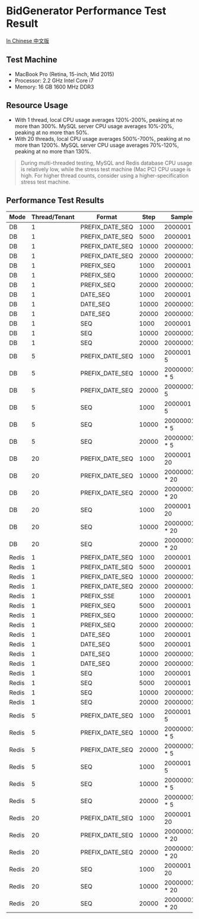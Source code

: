 BidGenerator Performance Test Result
========

[In Chinese 中文版](BIDPerformance_zh.md)

## Test Machine

- MacBook Pro (Retina, 15-inch, Mid 2015)
- Processor: 2.2 GHz Intel Core i7
- Memory: 16 GB 1600 MHz DDR3

## Resource Usage

- With 1 thread, local CPU usage averages 120%-200%, peaking at no more than 300%. MySQL server CPU usage averages 10%-20%, peaking at no more than 50%.
- With 20 threads, local CPU usage averages 500%-700%, peaking at no more than 1200%. MySQL server CPU usage averages 70%-120%, peaking at no more than 130%.

> During multi-threaded testing, MySQL and Redis database CPU usage is relatively low, while the stress test machine (Mac PC) CPU usage is high. For higher thread counts, consider using a higher-specification stress test machine.

## Performance Test Results

| Mode  | Thread/Tenant | Format          | Step  | Sample        | IDs/Second  |
|-------|---------------|-----------------|-------|---------------|-------------|
| DB    | 1             | PREFIX_DATE_SEQ | 1000  | 2000001       | 58747.53    |
| DB    | 1             | PREFIX_DATE_SEQ | 5000  | 2000001       | 127089.08   |
| DB    | 1             | PREFIX_DATE_SEQ | 10000 | 20000001      | 190142.99   |
| DB    | 1             | PREFIX_DATE_SEQ | 20000 | 20000001      | 225068.09   |
| DB    | 1             | PREFIX_SEQ      | 1000  | 2000001       | 82192.94    |
| DB    | 1             | PREFIX_SEQ      | 10000 | 20000001      | 329218.12   |
| DB    | 1             | PREFIX_SEQ      | 20000 | 20000001      | 443085.67   |
| DB    | 1             | DATE_SEQ        | 1000  | 2000001       | 840912.66   |
| DB    | 1             | DATE_SEQ        | 10000 | 20000001      | 186762.29   |
| DB    | 1             | DATE_SEQ        | 20000 | 20000001      | 212332.26   |
| DB    | 1             | SEQ             | 1000  | 2000001       | 89337.60    |
| DB    | 1             | SEQ             | 10000 | 20000001      | 343406.61   |
| DB    | 1             | SEQ             | 20000 | 20000001      | 462791.58   |
| DB    | 5             | PREFIX_DATE_SEQ | 1000  | 2000001  * 5  | 338180.75   |
| DB    | 5             | PREFIX_DATE_SEQ | 10000 | 20000001 * 5  | 354446.70   |
| DB    | 5             | PREFIX_DATE_SEQ | 20000 | 20000001* 5   | 369467.41   |
| DB    | 5             | SEQ             | 1000  | 2000001  * 5  | 641067.05   |
| DB    | 5             | SEQ             | 10000 | 20000001 * 5  | 1098539.49  |
| DB    | 5             | SEQ             | 20000 | 20000001 * 5  | 1186662.51  |
| DB    | 20            | PREFIX_DATE_SEQ | 1000  | 2000001 * 20  | 338180.75   |
| DB    | 20            | PREFIX_DATE_SEQ | 10000 | 20000001 * 20 | 354446.70   |
| DB    | 20            | PREFIX_DATE_SEQ | 20000 | 20000001 * 20 | 369467.41   |
| DB    | 20            | SEQ             | 1000  | 2000001  * 20 | 794088.88   |
| DB    | 20            | SEQ             | 10000 | 20000001 * 20 | 945720.47   |
| DB    | 20            | SEQ             | 20000 | 20000001 * 20 | 1019492.802 |
| Redis | 1             | PREFIX_DATE_SEQ | 1000  | 2000001       | 205697.93   |
| Redis | 1             | PREFIX_DATE_SEQ | 5000  | 2000001       | 206996.58   |
| Redis | 1             | PREFIX_DATE_SEQ | 10000 | 20000001      | 234436.36   |
| Redis | 1             | PREFIX_DATE_SEQ | 20000 | 20000001      | 200801.20   |
| Redis | 1             | PREFIX_SSE      | 1000  | 2000001       | 354861.78   |
| Redis | 1             | PREFIX_SEQ      | 5000  | 2000001       | 433557.55   |
| Redis | 1             | PREFIX_SEQ      | 10000 | 20000001      | 4817900.45  |
| Redis | 1             | PREFIX_SEQ      | 20000 | 20000001      | 514986.12   |
| Redis | 1             | DATE_SEQ        | 1000  | 2000001       | 206526.33   |
| Redis | 1             | DATE_SEQ        | 5000  | 2000001       | 246548.44   |
| Redis | 1             | DATE_SEQ        | 10000 | 20000001      | 233091.08   |
| Redis | 1             | DATE_SEQ        | 20000 | 20000001      | 245428.89   |
| Redis | 1             | SEQ             | 1000  | 2000001       | 419023.88   |
| Redis | 1             | SEQ             | 5000  | 2000001       | 593648.26   |
| Redis | 1             | SEQ             | 10000 | 20000001      | 450734.72   |
| Redis | 1             | SEQ             | 20000 | 20000001      | 505050.53   |
| Redis | 5             | PREFIX_DATE_SEQ | 1000  | 2000001  * 5  | 358705.96   |
| Redis | 5             | PREFIX_DATE_SEQ | 10000 | 20000001 * 5  | 260727.66   |
| Redis | 5             | PREFIX_DATE_SEQ | 20000 | 20000001 * 5  | 364878.31   |
| Redis | 5             | SEQ             | 1000  | 2000001 * 5   | 850253.46   |
| Redis | 5             | SEQ             | 10000 | 20000001 * 5  | 1079284.32  |
| Redis | 5             | SEQ             | 20000 | 20000001 * 5  | 749647.74   |
| Redis | 20            | PREFIX_DATE_SEQ | 1000  | 2000001  * 20 | 367132.90   |
| Redis | 20            | PREFIX_DATE_SEQ | 10000 | 20000001 * 20 | 428610.54   |
| Redis | 20            | PREFIX_DATE_SEQ | 20000 | 20000001 * 20 | 419910.72   |
| Redis | 20            | SEQ             | 1000  | 2000001 * 20  | 890927.08   |
| Redis | 20            | SEQ             | 10000 | 20000001 * 20 | 916145.31   |
| Redis | 20            | SEQ             | 20000 | 20000001 * 20 | 1002692.32  |

